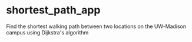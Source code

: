 # shortest_path_app
Find the shortest walking path between two locations on the UW-Madison campus using Dijkstra's algorithm
